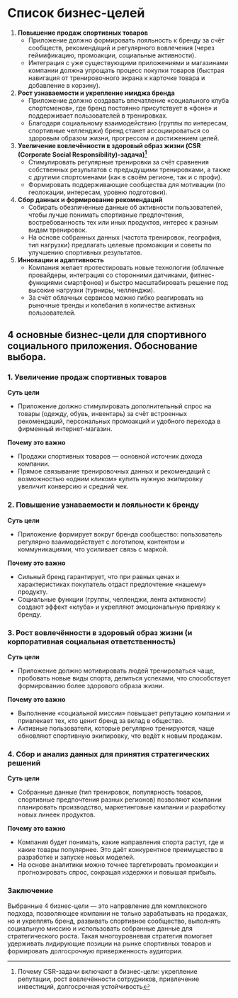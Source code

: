 # Список бизнес-целей

1. **Повышение продаж спортивных товаров**
   - Приложение должно формировать лояльность к бренду за счёт сообществ, рекомендаций и регулярного вовлечения (через геймификацию, промоакции, социальные активности).
   - Интеграция с уже существующими приложениями и магазинами компании должна упрощать процесс покупки товаров (быстрая навигация от тренировочного экрана к карточке товара и добавление в корзину).
2. **Рост узнаваемости и укрепление имиджа бренда**
   - Приложение должно создавать впечатление «социального клуба спортсменов», где бренд постоянно присутствует в «фоне» и поддерживает пользователей в тренировках.
   - Благодаря социальному взаимодействию (группы по интересам, спортивные челленджи) бренд станет ассоциироваться со здоровым образом жизни, прогрессом и достижением целей.
3. **Увеличение вовлечённости в здоровый образ жизни (CSR (Corporate Social Responsibility)-задача)[^1]**
   - Стимулировать регулярные тренировки за счёт сравнения собственных результатов с предыдущими тренировками, а также с другими спортсменами (как в своём регионе, так и с профи).
   - Формировать поддерживающие сообщества для мотивации (по геолокации, интересам, уровню подготовки).
4. **Сбор данных и формирование рекомендаций**
   - Собирать обезличенные данные об активности пользователей, чтобы лучше понимать спортивные предпочтения, востребованность тех или иных продуктов, интерес к разным видам тренировок.
   - На основе собранных данных (частота тренировок, география, тип нагрузки) предлагать целевые промоакции и советы по улучшению спортивных результатов.
5. **Инновации и адаптивность**
   - Компания желает протестировать новые технологии (облачные провайдеры, интеграция со сторонними датчиками, фитнес-функциями смартфонов) и быстро масштабировать решение под высокие нагрузки (турниры, челленджи).
   - За счёт облачных сервисов можно гибко реагировать на рыночные тренды и колебания в количестве активных пользователей.

[^1]:Почему CSR-задачи включают в бизнес-цели: укрепление репутации, рост вовлечённости сотрудников, привлечение инвестиций, долгосрочная устойчивость

## 4 основные бизнес-цели для спортивного социального приложения. Обоснование выбора.

### 1. Увеличение продаж спортивных товаров

**Суть цели**

- Приложение должно стимулировать дополнительный спрос на товары (одежду, обувь, инвентарь) за счёт встроенных рекомендаций, персональных промоакций и удобного перехода в фирменный интернет-магазин.

**Почему это важно**

- Продажи спортивных товаров — основной источник дохода компании.
- Прямое связывание тренировочных данных и рекомендаций с возможностью «одним кликом» купить нужную экипировку увеличит конверсию и средний чек.

### 2. Повышение узнаваемости и лояльности к бренду

**Суть цели**

- Приложение формирует вокруг бренда сообщество: пользователь регулярно взаимодействует с логотипом, контентом и коммуникациями, что усиливает связь с маркой.

**Почему это важно**

- Сильный бренд гарантирует, что при равных ценах и характеристиках покупатель отдаст предпочтение «нашему» продукту.
- Социальные функции (группы, челленджи, лента активности) создают эффект «клуба» и укрепляют эмоциональную привязку к бренду.

### 3. Рост вовлечённости в здоровый образ жизни (и корпоративная социальная ответственность)

**Суть цели**

- Приложение должно мотивировать людей тренироваться чаще, пробовать новые виды спорта, делиться успехами, что способствует формированию более здорового образа жизни.

**Почему это важно**

- Выполнение «социальной миссии» повышает репутацию компании и привлекает тех, кто ценит бренд за вклад в общество.
- Активные пользователи, которые регулярно тренируются, чаще обновляют спортивную экипировку, что ведёт к новым продажам.

### 4. Сбор и анализ данных для принятия стратегических решений

**Суть цели**

- Собранные данные (тип тренировок, популярность товаров, спортивные предпочтения разных регионов) позволяют компании планировать производство, маркетинговые кампании и разработку новых линеек продуктов.

**Почему это важно**

- Компания будет понимать, какие направления спорта растут, где и какие товары популярнее. Это даёт конкурентное преимущество в разработке и запуске новых моделей.
- На основе аналитики можно точнее таргетировать промоакции и прогнозировать спрос, сокращая издержки и повышая прибыль.

### Заключение

Выбранные 4 бизнес-цели — это направление для комплексного подхода, позволяющее компании не только зарабатывать на продажах, но и укреплять бренд, развивать спортивное сообщество, выполнять социальную миссию и использовать собранные данные для стратегического роста. Такая многоуровневая стратегия помогает удерживать лидирующие позиции на рынке спортивных товаров и формировать долгосрочную приверженность аудитории.
